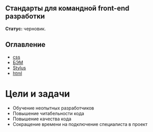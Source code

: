 ## Стандарты для командной front-end разработки

**Статус:** черновик.

## Оглавление

- [css](./css.md)
- [БЭМ](./BEM.md)
- [Stylus](./Stylus.md)
- [html](./HTML.md)


# Цели и задачи

- Обучение неопытных разработчиков
- Повышение читабельности кода
- Повышение качества кода
- Сокращение времени на подключение специалиста в проект
